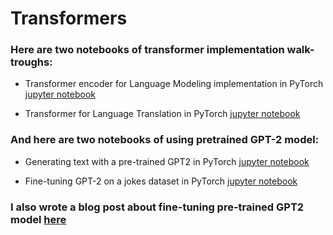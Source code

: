 # Transformers

### Here are two notebooks of transformer implementation walk-troughs:

- Transformer encoder for Language Modeling implementation in PyTorch [jupyter notebook](https://github.com/mf1024/Transformers/blob/master/Transformer%20Encoder%20for%20Language%20Modeling.ipynb)

- Transformer for Language Translation in PyTorch [jupyter notebook](https://github.com/mf1024/Transformers/blob/master/Transformer.ipynb)


### And here are two notebooks of using pretrained GPT-2 model:

- Generating text with a pre-trained GPT2 in PyTorch [jupyter notebook](https://github.com/mf1024/Transformers/blob/master/Generating%20text%20with%20a%20pre-trained%20GPT2%20model.ipynb)

- Fine-tuning GPT-2 on a jokes dataset in PyTorch [jupyter notebook](https://github.com/mf1024/Transformers/blob/master/Fine-tuning%20GPT2-medium%20in%20PyTorch.ipynb)


### I also wrote a blog post about fine-tuning pre-trained GPT2 model [here](https://mf1024.github.io/2019/11/12/Fun-With-GPT-2_/)
